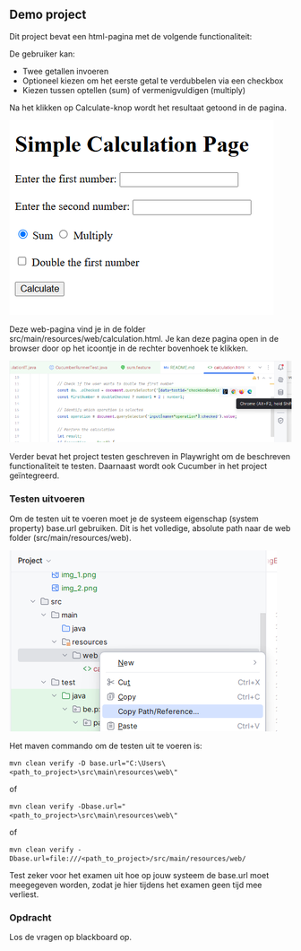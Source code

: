 ## Demo project

Dit project bevat een html-pagina met de volgende functionaliteit:

De gebruiker kan:

- Twee getallen invoeren
- Optioneel kiezen om het eerste getal te verdubbelen via een checkbox
- Kiezen tussen optellen (sum) of vermenigvuldigen (multiply)

Na het klikken op Calculate-knop wordt het resultaat getoond in de pagina.

![Webpagina](.\images\img_1.png)

Deze web-pagina vind je in de folder src/main/resources/web/calculation.html.
Je kan deze pagina open in de browser door op het icoontje in de rechter bovenhoek te klikken.

![Icoon](.\images\img_2.png)

Verder bevat het project testen geschreven in Playwright om de beschreven functionaliteit te testen.
Daarnaast wordt ook Cucumber in het project geïntegreerd.

### Testen uitvoeren

Om de testen uit te voeren moet je de systeem eigenschap (system property) base.url gebruiken.
Dit is het volledige, absolute path naar de web folder (src/main/resources/web). 

![Path](.\images\img_3.png)

Het maven commando om de testen uit te voeren is: 

```
mvn clean verify -D base.url="C:\Users\<path_to_project>\src\main\resources\web\"
```
of 
```
mvn clean verify -Dbase.url="<path_to_project>\src\main\resources\web\"
```
of 
```
mvn clean verify -Dbase.url=file:///<path_to_project>/src/main/resources/web/
```
Test zeker voor het examen uit hoe op jouw systeem de base.url moet meegegeven worden, zodat je hier tijdens het examen geen tijd mee verliest.

### Opdracht

Los de vragen op blackboard op.
